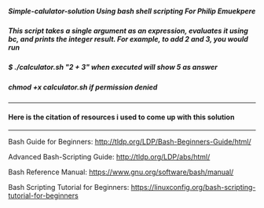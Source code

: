 ##### Simple-calulator-solution Using bash shell scripting For Philip Emuekpere
##### This script takes a single argument as an expression, evaluates it using bc, and prints the integer result. For example, to add 2 and 3, you would run
##### $ ./calculator.sh "2 + 3" when executed will show 5 as answer
##### chmod +x calculator.sh if permission denied
--------------------------------------------------------------------------------
#### Here is the citation of resources i used to come up with this solution
--------------------------------------------------------------------------------
Bash Guide for Beginners: http://tldp.org/LDP/Bash-Beginners-Guide/html/

Advanced Bash-Scripting Guide: http://tldp.org/LDP/abs/html/

Bash Reference Manual: https://www.gnu.org/software/bash/manual/

Bash Scripting Tutorial for Beginners: https://linuxconfig.org/bash-scripting-tutorial-for-beginners


